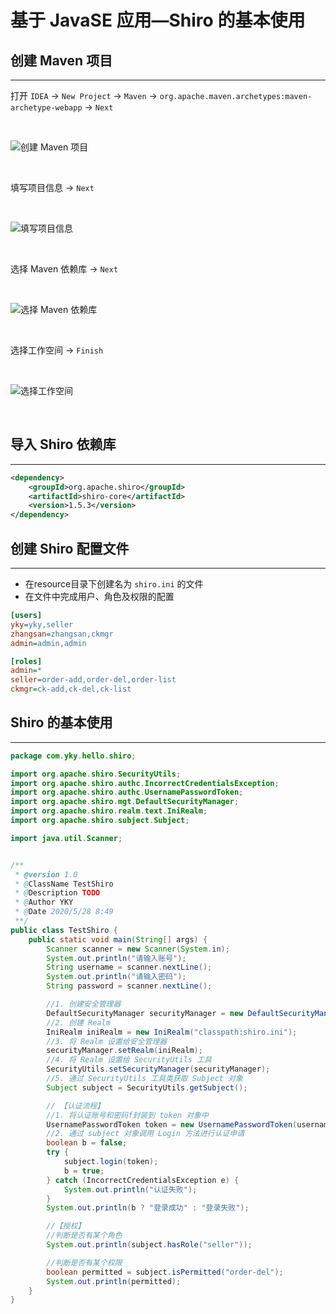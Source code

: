 # **基于 JavaSE 应用—Shiro 的基本使用**
## **创建 Maven 项目**
---

打开 `IDEA` -> `New Project` -> `Maven` -> `org.apache.maven.archetypes:maven-archetype-webapp` -> `Next`

<br />

![创建 Maven 项目](/docs/assets/apache-shiro/yky_20200527110701.png)

<br />

填写项目信息 -> `Next`

<br />

![填写项目信息](/docs/assets/apache-shiro/yky_20200527111017.png)

<br />

选择 Maven 依赖库 -> `Next`

<br />

![选择 Maven 依赖库](/docs/assets/apache-shiro/yky_20200527112336.png)

<br />

选择工作空间 -> `Finish`

<br />

![选择工作空间](/docs/assets/apache-shiro/yky_20200527111220.png)

<br />

## **导入 Shiro 依赖库**
---

```xml
<dependency>
    <groupId>org.apache.shiro</groupId>
    <artifactId>shiro-core</artifactId>
    <version>1.5.3</version>
</dependency>
```

## **创建 Shiro 配置文件**
---

- 在resource目录下创建名为 `shiro.ini` 的文件
- 在文件中完成用户、角色及权限的配置

```ini
[users]
yky=yky,seller
zhangsan=zhangsan,ckmgr
admin=admin,admin

[roles]
admin=*
seller=order-add,order-del,order-list
ckmgr=ck-add,ck-del,ck-list
```

## **Shiro 的基本使用**
---

```java
package com.yky.hello.shiro;

import org.apache.shiro.SecurityUtils;
import org.apache.shiro.authc.IncorrectCredentialsException;
import org.apache.shiro.authc.UsernamePasswordToken;
import org.apache.shiro.mgt.DefaultSecurityManager;
import org.apache.shiro.realm.text.IniRealm;
import org.apache.shiro.subject.Subject;

import java.util.Scanner;


/**
 * @version 1.0
 * @ClassName TestShiro
 * @Description TODO
 * @Author YKY
 * @Date 2020/5/28 8:49
 **/
public class TestShiro {
    public static void main(String[] args) {
        Scanner scanner = new Scanner(System.in);
        System.out.println("请输入账号");
        String username = scanner.nextLine();
        System.out.println("请输入密码");
        String password = scanner.nextLine();

        //1. 创建安全管理器
        DefaultSecurityManager securityManager = new DefaultSecurityManager();
        //2. 创建 Realm
        IniRealm iniRealm = new IniRealm("classpath:shiro.ini");
        //3. 将 Realm 设置给安全管理器
        securityManager.setRealm(iniRealm);
        //4. 将 Realm 设置给 SecurityUtils 工具
        SecurityUtils.setSecurityManager(securityManager);
        //5. 通过 SecurityUtils 工具类获取 Subject 对象
        Subject subject = SecurityUtils.getSubject();

        // 【认证流程】
        //1. 将认证账号和密码f封装到 token 对象中
        UsernamePasswordToken token = new UsernamePasswordToken(username, password);
        //2. 通过 subject 对象调用 Login 方法进行认证申请
        boolean b = false;
        try {
            subject.login(token);
            b = true;
        } catch (IncorrectCredentialsException e) {
            System.out.println("认证失败");
        }
        System.out.println(b ? "登录成功" : "登录失败");

        //【授权】
        //判断是否有某个角色
        System.out.println(subject.hasRole("seller"));

        //判断是否有某个权限
        boolean permitted = subject.isPermitted("order-del");
        System.out.println(permitted);
    }
}

```